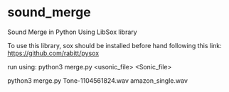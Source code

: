 # sound_merge
Sound Merge in Python Using LibSox library

To use this library, sox should be installed before hand following this link:
https://github.com/rabitt/pysox

run using:
python3 merge.py <usonic_file> <Sonic_file>

python3 merge.py Tone-1104561824.wav amazon_single.wav
